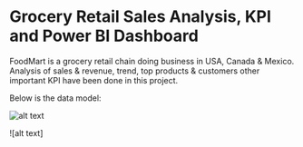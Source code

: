 # Grocery Retail Sales Analysis, KPI and Power BI Dashboard
FoodMart is a grocery retail chain doing business in USA, Canada & Mexico. Analysis of sales & revenue, trend, top products & customers other important KPI have been done in this project.

Below is the data model:

![alt text]("https://github.com/jayedhussain/PowerBI_Dashboard_Grocery_Retail_Sales/blob/main/Images/FoodMart_Data_Model.png")





![alt text]

